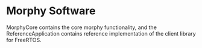 # Morphy Software
MorphyCore contains the core morphy functionality, and the ReferenceApplication contains reference implementation of the client library for FreeRTOS.
